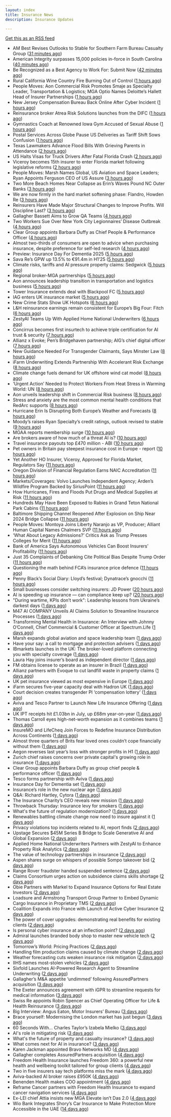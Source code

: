 ```yaml
---
layout: index
title: Insurance News
description: Insurance Updates

---
```


[Get this as an RSS feed](/insurance.rss)

<!-- news_marker starts -->
- AM Best Revises Outlooks to Stable for Southern Farm Bureau Casualty Group ([31 minutes ago](https://www.insurancejournal.com/news/southeast/2025/08/22/836740.htm))
- American Integrity surpasses 15,000 policies in-force in South Carolina ([40 minutes ago](https://www.reinsurancene.ws/american-integrity-surpasses-15000-policies-in-force-in-south-carolina/))
- Be Recognized as a Best Agency to Work For: Submit Now ([42 minutes ago](https://www.insurancejournal.com/news/national/2025/08/22/836735.htm))
- Rural California Wine Country Fire Burning Out of Control ([1 hours ago](https://www.insurancejournal.com/news/west/2025/08/22/836727.htm))
- People Moves: Aon Commercial Risk Promotes Smaje as Specialty Leader, Transportation & Logistics; MGA Optio Names Deloitte’s Hallett Head of Insurer Partnerships ([1 hours ago](https://www.insurancejournal.com/news/international/2025/08/22/836716.htm))
- New Jersey Compensation Bureau Back Online After Cyber Incident ([1 hours ago](https://www.insurancejournal.com/news/east/2025/08/22/836717.htm))
- Reinsurance broker Atrea Risk Solutions launches from the DIFC ([1 hours ago](https://www.reinsurancene.ws/reinsurance-broker-atrea-risk-solutions-launches-from-the-difc/))
- Gymnastics Coach at Renowned Iowa Gym Accused of Sexual Abuse ([1 hours ago](https://www.insurancejournal.com/news/midwest/2025/08/22/836708.htm))
- Postal Services Across Globe Pause US Deliveries as Tariff Shift Sows Confusion ([1 hours ago](https://www.insurancejournal.com/news/international/2025/08/22/836701.htm))
- Texas Lawmakers Advance Flood Bills With Grieving Parents in Attendance ([2 hours ago](https://www.insurancejournal.com/news/southcentral/2025/08/22/836699.htm))
- US Halts Visas for Truck Drivers After Fatal Florida Crash ([2 hours ago](https://www.insurancejournal.com/news/southeast/2025/08/22/836690.htm))
- Viceroy becomes 15th insurer to enter Florida market following legislative reforms ([2 hours ago](https://www.reinsurancene.ws/viceroy-becomes-15th-insurer-to-enter-florida-market-following-legislative-reforms/))
- People Moves: Marsh Names Global, US Aviation and Space Leaders; Ryan Appoints Ferguson CEO of US Assure ([3 hours ago](https://www.insurancejournal.com/news/national/2025/08/22/836548.htm))
- Two More Beach Homes Near Collapse as Erin’s Waves Pound NC Outer Banks ([3 hours ago](https://www.insurancejournal.com/news/southeast/2025/08/22/836677.htm))
- We are now firmly in the hard market softening phase: Flandro, Howden Re ([3 hours ago](https://www.reinsurancene.ws/we-are-now-firmly-in-the-hard-market-softening-phase-flandro-howden-re/))
- Reinsurers Have Made Major Structural Changes to Improve Profits. Will Discipline Last? ([3 hours ago](https://www.insurancejournal.com/news/international/2025/08/22/836659.htm))
- Gallagher Bassett Aims to Grow QA Teams ([4 hours ago](https://insurance-edge.net/2025/08/22/gallagher-bassett-aims-to-grow-qa-teams/))
- Two Workers Sue Over New York City Legionnaires’ Disease Outbreak ([4 hours ago](https://www.insurancejournal.com/news/east/2025/08/22/836661.htm))
- Clear Group appoints Barbara Duffy as Chief People & Performance Officer ([4 hours ago](https://www.reinsurancene.ws/clear-group-appoints-barbara-duffy-as-chief-people-performance-officer/))
- Almost two-thirds of consumers are open to advice when purchasing insurance, despite preference for self-led research ([4 hours ago](https://ifamagazine.com/almost-two-thirds-of-consumers-are-open-to-advice-when-purchasing-insurance-despite-preference-for-self-led-research/))
- Preview: Insurance Day For Dementia 2025 ([5 hours ago](https://insurance-edge.net/2025/08/22/preview-insurance-day-for-dementia-2025/))
- Sava Re’s GPW up 13.5% to €91.4m in H1’25 ([5 hours ago](https://www.reinsurancene.ws/sava-res-gpw-up-13-5-to-e91-4m-in-h125/))
- Climate risks, tariffs and AI pressure property claims: Sedgwick ([5 hours ago](https://www.insurancebusinessmag.com/uk/news/catastrophe/climate-risks-tariffs-and-ai-pressure-property-claims-sedgwick-547111.aspx))
- Regional broker-MGA partnerships ([5 hours ago](https://www.insurancebusinessmag.com/uk/news/columns/regional-brokermga-partnerships-547093.aspx))
- Aon announces leadership transition in transportation and logistics business ([5 hours ago](https://www.insurancebusinessmag.com/uk/news/breaking-news/aon-announces-leadership-transition-in-transportation-and-logistics-business-547092.aspx))
- Tower Insurance extends deal with Blackpool FC ([5 hours ago](https://www.insurancebusinessmag.com/uk/news/breaking-news/tower-insurance-extends-deal-with-blackpool-fc-547091.aspx))
- IAG enters UK insurance market ([5 hours ago](https://www.insurancebusinessmag.com/uk/news/travel/iag-enters-uk-insurance-market-547090.aspx))
- New Crime Stats Show UK Hotspots ([6 hours ago](https://insurance-edge.net/2025/08/22/new-crime-stats-show-uk-hotspots/))
- L&H reinsurance earnings remain consistent for Europe’s Big Four: Fitch ([6 hours ago](https://www.reinsurancene.ws/lh-reinsurance-earnings-remain-consistent-for-europes-big-four-fitch/))
- ZestyAI Teams Up With Applied Home National Underwriters ([6 hours ago](https://insurance-edge.net/2025/08/22/zestyai-teams-up-with-applied-home-national-underwriters/))
- Concirrus becomes first insurtech to achieve triple certification for AI trust & security ([7 hours ago](https://www.reinsurancene.ws/concirrus-becomes-first-insurtech-to-achieve-triple-certification-for-ai-trust-security/))
- Allianz x Evoke; Pen’s Bridgehaven partnership; AIG’s chief digital officer ([7 hours ago](https://www.postonline.co.uk/news/7958917/allianz-x-evoke-pen%E2%80%99s-bridgehaven-partnership-aig%E2%80%99s-chief-digital-officer))
- New Guidance Needed For Transgender Claimants, Says Minster Law ([8 hours ago](https://insurance-edge.net/2025/08/22/new-guidance-needed-for-transgender-claimants-says-minster-law/))
- iFarm Underwriting Extends Partnership With Accelerant Risk Exchange ([8 hours ago](https://insurance-edge.net/2025/08/22/ifarm-underwriting-extends-partnership-with-accelerant-risk-exchange/))
- Climate change fuels demand for UK offshore wind cat model ([8 hours ago](https://www.postonline.co.uk/commercial/7958315/climate-change-fuels-demand-for-uk-offshore-wind-cat-model))
- ‘Urgent Action’ Needed to Protect Workers From Heat Stress in Warming World: UN ([8 hours ago](https://www.insurancejournal.com/news/international/2025/08/22/836650.htm))
- Aon unveils leadership shift in Commercial Risk business ([8 hours ago](https://www.reinsurancene.ws/aon-unveils-leadership-shift-in-commercial-risk-business/))
- Stress and anxiety are the most common mental health conditions that RedArc supports ([8 hours ago](https://ifamagazine.com/stress-and-anxiety-are-the-most-common-mental-health-conditions-that-redarc-supports/))
- Hurricane Erin Is Disrupting Both Europe’s Weather and Forecasts ([8 hours ago](https://www.insurancejournal.com/news/international/2025/08/22/836647.htm))
- Moody’s raises Ryan Specialty’s credit ratings, outlook revised to stable ([9 hours ago](https://www.reinsurancene.ws/moodys-raises-ryan-specialtys-credit-ratings-outlook-revised-to-stable/))
- MGAA reports membership surge ([10 hours ago](https://www.insurancebusinessmag.com/uk/news/breaking-news/mgaa-reports-membership-surge-547078.aspx))
- Are brokers aware of how much of a threat AI is? ([10 hours ago](https://www.insurancebusinessmag.com/uk/news/technology/are-brokers-aware-of-how-much-of-a-threat-ai-is-547077.aspx))
- Travel insurance payouts top £470 million - ABI ([10 hours ago](https://www.insurancebusinessmag.com/uk/news/travel/travel-insurance-payouts-top-470-million--abi-547076.aspx))
- Pet owners in Britain pay steepest insurance cost in Europe - report ([10 hours ago](https://www.insurancebusinessmag.com/uk/news/breaking-news/pet-owners-in-britain-pay-steepest-insurance-cost-in-europe--report-547074.aspx))
- Yet Another HO Insurer, Viceroy, Approved for Florida Market, Regulators Say ([11 hours ago](https://www.insurancejournal.com/news/southeast/2025/08/22/836624.htm))
- Oregon Division of Financial Regulation Earns NAIC Accreditation ([11 hours ago](https://www.insurancejournal.com/news/west/2025/08/22/836607.htm))
- Markets/Coverages: Volvo Launches Independent Agency; Arden’s Wildfire Program Backed by SiriusPoint ([11 hours ago](https://www.insurancejournal.com/news/national/2025/08/22/836454.htm))
- How Hurricanes, Fires and Floods Put Drugs and Medical Supplies at Risk ([11 hours ago](https://www.insurancejournal.com/news/national/2025/08/22/836506.htm))
- Hundreds May Have Been Exposed to Rabies in Grand Teton National Park Cabins ([11 hours ago](https://www.insurancejournal.com/news/west/2025/08/22/836172.htm))
- Baltimore Shipping Channel Reopened After Explosion on Ship Near 2024 Bridge Collapse ([11 hours ago](https://www.insurancejournal.com/news/east/2025/08/22/836627.htm))
- People Moves: Montoya Joins Liberty Naranjo as VP, Producer; Alliant Human Capital Names Chalmers SVP ([11 hours ago](https://www.insurancejournal.com/news/west/2025/08/22/836425.htm))
- ‘What About Legacy Admissions?’ Critics Ask as Trump Presses Colleges for Merit ([11 hours ago](https://www.insurancejournal.com/news/national/2025/08/22/836210.htm))
- Bank of America Says Autonomous Vehicles Can Boost Insurers’ Profitability ([11 hours ago](https://www.insurancejournal.com/news/national/2025/08/22/836590.htm))
- Just 35 Complaints of Debanking Cite Political Bias Despite Trump Order ([11 hours ago](https://www.insurancejournal.com/news/national/2025/08/22/836459.htm))
- Questioning the math behind FCA’s insurance price defence ([11 hours ago](https://www.postonline.co.uk/regulation/7958257/questioning-the-math-behind-fca%E2%80%99s-insurance-price-defence))
- Penny Black’s Social Diary: Lloyd’s festival; Dynatrace’s gnocchi ([11 hours ago](https://www.postonline.co.uk/people/7958186/penny-black%E2%80%99s-social-diary-lloyd%E2%80%99s-festival-dynatrace%E2%80%99s-gnocchi))
- Small businesses consider switching insurers: JD Power ([20 hours ago](https://www.dig-in.com/news/small-businesses-consider-switching-insurers-jd-power))
- AI is speeding up insurance — can compliance keep up? ([20 hours ago](https://www.dig-in.com/opinion/ai-is-affecting-insurance-compliance))
- "During wartime, KPIs don’t work": Leadership lessons from Ukraine’s darkest days ([1 days ago](https://www.insurancebusinessmag.com/uk/news/breaking-news/during-wartime-kpis-dont-work-leadership-lessons-from-ukraines-darkest-days-547007.aspx))
- M47 AI COMPANY Unveils AI Claims Solution to Streamline Insurance Processes ([1 days ago](https://www.insurtechinsights.com/m47-ai-company-unveils-ai-claims-solution-to-streamline-insurance-processes/))
- Transforming Mental Health in Insurance: An Interview with Johnny O’Connell, Chief Commercial & Customer Officer at Spectrum.Life ([1 days ago](https://www.insurtechinsights.com/transforming-mental-health-in-insurance-an-interview-with-johnny-oconnell-chief-commercial-customer-officer-at-spectrum-life/))
- Marsh expands global aviation and space leadership team ([1 days ago](https://www.insurancebusinessmag.com/uk/news/breaking-news/marsh-expands-global-aviation-and-space-leadership-team-546974.aspx))
- Have your say: a call to mortgage and protection advisers ([1 days ago](https://ifamagazine.com/have-your-say-a-call-to-mortgage-and-protection-advisers/))
- IBmarkets launches in the UK: The broker-loved platform connecting you with specialty coverage ([1 days ago](https://www.insurancebusinessmag.com/uk/news/breaking-news/ibmarkets-launches-in-the-uk-the-brokerloved-platform-connecting-you-with-specialty-coverage-546952.aspx))
- Laura Hay joins insurer’s board as independent director ([1 days ago](https://www.insurancebusinessmag.com/uk/news/breaking-news/laura-hay-joins-insurers-board-as-independent-director-546951.aspx))
- FM obtains license to operate as an insurer in Brazil ([1 days ago](https://www.insurancebusinessmag.com/uk/news/breaking-news/fm-obtains-license-to-operate-as-an-insurer-in-brazil-546948.aspx))
- Allianz partners with Evoque to cut landfill waste in property claims ([1 days ago](https://www.insurancebusinessmag.com/uk/news/claims/allianz-partners-with-evoque-to-cut-landfill-waste-in-property-claims-546947.aspx))
- UK pet insurance viewed as most expensive in Europe ([1 days ago](https://www.postonline.co.uk/personal/7958915/uk-pet-insurance-viewed-as-most-expensive-in-europe))
- iFarm secures five-year capacity deal with Hadron UK ([1 days ago](https://www.insurancebusinessmag.com/uk/news/breaking-news/ifarm-secures-fiveyear-capacity-deal-with-hadron-uk-546946.aspx))
- Court decision creates transgender PI ‘compensation lottery’ ([1 days ago](https://www.postonline.co.uk/personal/7958916/court-decision-creates-transgender-pi-%E2%80%98compensation-lottery%E2%80%99))
- Aviva and Tesco Partner to Launch New Life Insurance Offering ([1 days ago](https://www.insurtechinsights.com/aviva-and-tesco-partner-to-launch-new-life-insurance-offering/))
- UK IPT receipts hit £1.03bn in July, up £68m year-on-year ([1 days ago](https://www.insurancebusinessmag.com/uk/news/life-insurance/uk-ipt-receipts-hit-1-03bn-in-july-up-68m-yearonyear-546942.aspx))
- Thomas Carroll eyes high-net-worth expansion as it combines teams ([1 days ago](https://www.postonline.co.uk/broker/7958912/thomas-carroll-eyes-high-net-worth-expansion-as-it-combines-teams))
- InsureMO and LifeCheq Join Forces to Redefine Insurance Distribution Across Continents ([1 days ago](https://www.insurtechinsights.com/insuremo-and-lifecheq-join-forces-to-redefine-insurance-distribution-across-continents/))
- Almost three quarters of Brits fear loved ones couldn’t cope financially without them ([1 days ago](https://ifamagazine.com/almost-three-quarters-of-brits-fear-loved-ones-couldnt-cope-financially-without-them/))
- Aegon reverses last year’s loss with stronger profits in H1 ([1 days ago](https://www.insurancebusinessmag.com/uk/news/breaking-news/aegon-reverses-last-years-loss-with-stronger-profits-in-h1-546921.aspx))
- Zurich chief raises concerns over private capital's growing role in insurance ([1 days ago](https://www.insurancebusinessmag.com/uk/news/breaking-news/zurich-chief-raises-concerns-over-private-capitals-growing-role-in-insurance-546919.aspx))
- Clear Group appoints Barbara Duffy as group chief people & performance officer ([1 days ago](https://www.insurancebusinessmag.com/uk/news/breaking-news/clear-group-appoints-barbara-duffy-as-group-chief-people-and-performance-officer-546918.aspx))
- Tesco forms partnership with Aviva ([1 days ago](https://www.insurancebusinessmag.com/uk/news/life-insurance/tesco-forms-partnership-with-aviva-546917.aspx))
- Insurance Day for Dementia set ([1 days ago](https://www.insurancebusinessmag.com/uk/news/non-profits/insurance-day-for-dementia-set-546915.aspx))
- Insurance’s role in the new nuclear age ([1 days ago](https://www.postonline.co.uk/commercial/7958893/insurance%E2%80%99s-role-in-the-new-nuclear-age))
- Q&A: Richard Hartley, Cytora ([1 days ago](https://www.postonline.co.uk/technology/7958053/qa-richard-hartley-cytora))
- The Insurance Charity’s CEO reveals new mission ([1 days ago](https://www.postonline.co.uk/people/7958166/the-insurance-charity%E2%80%99s-ceo-reveals-new-mission))
- Throwback Thursday: Insurance levy for smokers ([1 days ago](https://www.postonline.co.uk/claims/7956762/throwback-thursday-insurance-levy-for-smokers))
- What's the future of regulation modernization? ([1 days ago](https://www.dig-in.com/opinion/what-does-rule-modernization-mean))
- Renewables battling climate change now need to insure against it ([1 days ago](https://www.dig-in.com/articles/renewables-battling-climate-change-now-need-to-insure))
- Privacy violations top incidents related to AI, report finds ([2 days ago](https://www.insurancebusinessmag.com/uk/business-strategy/privacy-violations-top-incidents-related-to-ai-report-finds-546857.aspx))
- Upstage Secures $45M Series B Bridge to Scale Generative AI and Global Expansion ([2 days ago](https://www.insurtechinsights.com/upstage-secures-45m-series-b-bridge-to-scale-generative-ai-and-global-expansion/))
- Applied Home National Underwriters Partners with ZestyAI to Enhance Property Risk Analytics ([2 days ago](https://www.insurtechinsights.com/applied-home-national-underwriters-partners-with-zestyai-to-enhance-property-risk-analytics/))
- The value of technology partnerships in insurance ([2 days ago](https://www.dig-in.com/podcast/the-value-of-technology-partnerships-in-insurance))
- Aspen shares surge on whispers of possible Sompo takeover bid ([2 days ago](https://www.insurancebusinessmag.com/uk/news/breaking-news/aspen-shares-surge-on-whispers-of-possible-sompo-takeover-bid-546864.aspx))
- Range Rover fraudster handed suspended sentence ([2 days ago](https://www.postonline.co.uk/claims/7958909/range-rover-fraudster-handed-suspended-sentence))
- Claims Consortium urges action on subsidence claims skills shortage ([2 days ago](https://www.insurancebusinessmag.com/uk/news/claims/claims-consortium-urges-action-on-subsidence-claims-skills-shortage-546782.aspx))
- Obie Partners with Markel to Expand Insurance Options for Real Estate Investors ([2 days ago](https://www.insurtechinsights.com/obie-partners-with-markel-to-expand-insurance-options-for-real-estate-investors/))
- Loadsure and Armstrong Transport Group Partner to Embed Dynamic Cargo Insurance in Proprietary TMS ([2 days ago](https://www.insurtechinsights.com/loadsure-and-armstrong-transport-group-partner-to-embed-dynamic-cargo-insurance-in-proprietary-tms/))
- Coalition Expands into France with Launch of Active Cyber Insurance ([2 days ago](https://www.insurtechinsights.com/coalition-expands-into-france-with-launch-of-active-cyber-insurance/))
- The power of cover upgrades: demonstrating real benefits for existing clients ([2 days ago](https://ifamagazine.com/the-power-of-cover-upgrades-demonstrating-real-benefits-for-existing-clients/))
- Is personal cyber insurance at an inflection point? ([2 days ago](https://www.postonline.co.uk/personal/7958123/is-personal-cyber-insurance-at-an-inflection-point))
- Admiral launches branded body shop to master new vehicle tech ([2 days ago](https://www.postonline.co.uk/claims/7958908/admiral-launches-branded-body-shop-to-master-new-vehicle-tech))
- Tomorrow’s World: Pricing Practices ([2 days ago](https://www.postonline.co.uk/personal/7958156/tomorrow%E2%80%99s-world-pricing-practices))
- Handling film production claims caused by climate change ([2 days ago](https://www.postonline.co.uk/claims/7958022/handling-film-production-claims-caused-by-climate-change))
- Weather forecasting cuts weaken insurance risk mitigation ([2 days ago](https://www.dig-in.com/news/weather-forecasting-cuts-weaken-insurance-risk-mitigation))
- IIHS names most-stolen vehicles ([2 days ago](https://www.dig-in.com/news/iihs-names-most-stolen-vehicle-models))
- Sixfold Launches AI-Powered Research Agent to Streamline Underwriting ([2 days ago](https://www.insurtechinsights.com/sixfold-launches-ai-powered-research-agent-to-streamline-underwriting/))
- Gallagher’s M&A appetite ‘undimmed’ following AssuredPartners acquisition ([3 days ago](https://www.postonline.co.uk/broker/7958906/gallagher%E2%80%99s-ma-appetite-%E2%80%98undimmed%E2%80%99-following-assuredpartners-acquisition))
- The Exeter announces agreement with iGPR to streamline requests for medical information ([3 days ago](https://ifamagazine.com/the-exeter-announces-agreement-with-igpr-to-streamline-requests-for-medical-information/))
- Swiss Re appoints Robin Spencer as Chief Operating Officer for Life & Health Reinsurance ([3 days ago](https://ifamagazine.com/swiss-re-appoints-robin-spencer-as-chief-operating-officer-for-life-health-reinsurance/))
- Big Interview: Angus Eaton, Motor Insurers’ Bureau ([3 days ago](https://www.postonline.co.uk/regulation/7958299/big-interview-angus-eaton-motor-insurers%E2%80%99-bureau))
- Brace yourself: Modernising the London market has just begun ([3 days ago](https://www.postonline.co.uk/lloyd%E2%80%99slondon/7958892/brace-yourself-modernising-the-london-market-has-just-begun))
- 60 Seconds With… Charles Taylor’s Izabela Mielko ([3 days ago](https://www.postonline.co.uk/technology/7957984/60-seconds-with%E2%80%A6-charles-taylor%E2%80%99s-izabela-mielko))
- AI's role in mitigating risk ([3 days ago](https://www.dig-in.com/opinion/ais-role-in-mitigating-risk))
- What's the future of property and casualty insurance? ([3 days ago](https://www.dig-in.com/opinion/whats-the-future-of-property-and-casualty-insurance))
- What comes next for AI in insurance? ([3 days ago](https://www.dig-in.com/opinion/what-comes-next-for-ai-in-insurance))
- Karen Jackman appointed Bravo Networks MD ([4 days ago](https://www.postonline.co.uk/broker/7958905/karen-jackman-appointed-bravo-networks-md))
- Gallagher completes AssuredPartners acquisition ([4 days ago](https://www.postonline.co.uk/broker/7958904/gallagher-completes-assuredpartners-acquisition))
- Freedom Health Insurance launches Freedom 360: a powerful new health and wellbeing toolkit tailored for group clients ([4 days ago](https://ifamagazine.com/freedom-health-insurance-launches-freedom-360-a-powerful-new-health-and-wellbeing-toolkit-tailored-for-group-clients/))
- Two in five insurers say tech platforms miss the mark ([4 days ago](https://www.postonline.co.uk/news/7958902/two-in-five-insurers-say-tech-platforms-miss-the-mark))
- Aviva-backed AI broker raises £950K ([4 days ago](https://www.postonline.co.uk/broker/7958903/aviva-backed-ai-broker-raises-%C2%A3950k))
- Benenden Health makes COO appointment ([4 days ago](https://ifamagazine.com/benenden-health-makes-coo-appointment/))
- Reframe Cancer partners with Freedom Health Insurance to expand cancer navigation services ([4 days ago](https://ifamagazine.com/reframe-cancer-partners-with-freedom-health-insurance-to-expand-cancer-navigation-services/))
- Ex-LEI chief Attia insists new MGA Elevate isn’t Das 2.0 ([4 days ago](https://www.postonline.co.uk/personal/7958900/ex-lei-chief-attia-insists-new-mga-elevate-isn%E2%80%99t-das-20))
- Wio Bank Integrates Shory’s Car Insurance to Make Protection More Accessible in the UAE ([14 days ago](https://thefintechtimes.com/wio-bank-integrates-shorys-car-insurance-to-make-protection-more-accessible-in-the-uae/))

<!-- news_marker ends -->
